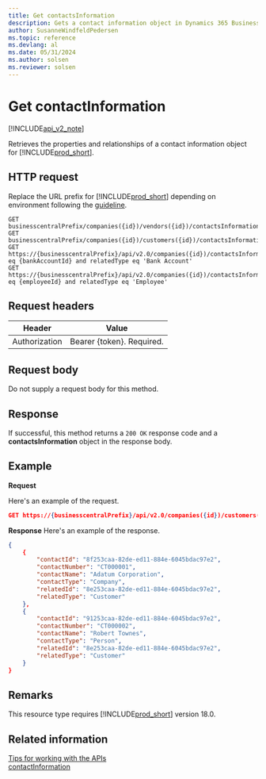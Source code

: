 ```yaml
---
title: Get contactsInformation  
description: Gets a contact information object in Dynamics 365 Business Central.
author: SusanneWindfeldPedersen
ms.topic: reference
ms.devlang: al
ms.date: 05/31/2024
ms.author: solsen
ms.reviewer: solsen
---
```


<!-- NOTE: This article is an auto-generated stub from the metadata file. -->
<!-- The sections marked with an EDIT_IS_REQUIRED require manual editing. -->
# Get contactInformation

[!INCLUDE[api_v2_note](../../../includes/api_v2_note.md)]

Retrieves the properties and relationships of a contact information object for [!INCLUDE[prod_short](../../../includes/prod_short.md)].

## HTTP request

Replace the URL prefix for [!INCLUDE[prod_short](../../../includes/prod_short.md)] depending on environment following the [guideline](../../v2.0/endpoints-apis-for-dynamics.md).

```
GET businesscentralPrefix/companies({id})/vendors({id})/contactsInformation
GET businesscentralPrefix/companies({id})/customers({id})/contactsInformation
GET https://{businesscentralPrefix}/api/v2.0/companies({id})/contactsInformation$filter=relatedId eq {bankAccountId} and relatedType eq 'Bank Account'
GET https://{businesscentralPrefix}/api/v2.0/companies({id})/contactsInformation$filter=relatedId eq {employeeId} and relatedType eq 'Employee'
```

## Request headers

|Header|Value|
|------|-----|
|Authorization  |Bearer {token}. Required. |

## Request body

Do not supply a request body for this method.

## Response

If successful, this method returns a ```200 OK``` response code and a **contactsInformation** object in the response body.

## Example

**Request**

Here's an example of the request.

```json
GET https://{businesscentralPrefix}/api/v2.0/companies({id})/customers({id})/contactsInformation
```

**Response**
Here's an example of the response.

```json
{
    {
        "contactId": "8f253caa-82de-ed11-884e-6045bdac97e2",
        "contactNumber": "CT000001",
        "contactName": "Adatum Corporation",
        "contactType": "Company",
        "relatedId": "8e253caa-82de-ed11-884e-6045bdac97e2",
        "relatedType": "Customer"
    },
    {
        "contactId": "91253caa-82de-ed11-884e-6045bdac97e2",
        "contactNumber": "CT000002",
        "contactName": "Robert Townes",
        "contactType": "Person",
        "relatedId": "8e253caa-82de-ed11-884e-6045bdac97e2",
        "relatedType": "Customer"
    }
}
```

## Remarks

This resource type requires [!INCLUDE[prod_short](../../../includes/prod_short.md)] version 18.0.

## Related information

[Tips for working with the APIs](../../../developer/devenv-connect-apps-tips.md)  
[contactInformation](../resources/dynamics_contactInformation.md)  
